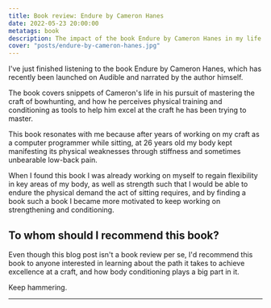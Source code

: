 ```yaml
---
title: Book review: Endure by Cameron Hanes
date: 2022-05-23 20:00:00
metatags: book
description: The impact of the book Endure by Cameron Hanes in my life.
cover: "posts/endure-by-cameron-hanes.jpg"
---
```


I've just finished listening to the book Endure by Cameron Hanes, which has recently been launched on Audible and narrated by the author himself.

The book covers snippets of Cameron's life in his pursuit of mastering the craft of bowhunting, and how he perceives physical training and conditioning as tools to help him excel at the craft he has been trying to master.

This book resonates with me because after years of working on my craft as a computer programmer while sitting, at 26 years old my body kept manifesting its physical weaknesses through stiffness and sometimes unbearable low-back pain.

When I found this book I was already working on myself to regain flexibility in key areas of my body, as well as strength such that I would be able to endure the physical demand the act of sitting requires, and by finding a book such a book I became more motivated to keep working on strengthening and conditioning.

## To whom should I recommend this book?

Even though this blog post isn't a book review per se, I'd recommend this book to anyone interested in learning about the path it takes to achieve excellence at a craft, and how body conditioning plays a big part in it.

Keep hammering.

---
